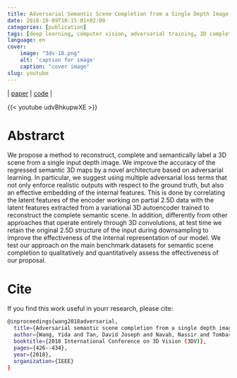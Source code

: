 ```yaml
---
title: Adversarial Semantic Scene Completion from a Single Depth Image
date: 2018-10-09T10:15:01+02:00
categories: [publication]
tags: [deep learning, computer vision, adversarial training, 3D completion]
language: en
cover:
    image: "3dv-18.png"
    alt: 'caption for image'
    caption: "cover image"
slug: youtube
---
```

| [paper](https://arxiv.org/pdf/1810.10901.pdf) | [code](https://github.com/wangyida/gan-depth-semantic3d) |

{{< youtube udvBhkupwXE >}}

# Abstrarct

We propose a method to reconstruct, complete and semantically label a 3D scene from a single input depth image. We improve the accuracy of the regressed semantic 3D maps by a novel architecture based on adversarial learning. In particular, we suggest using multiple adversarial loss terms that not only enforce realistic outputs with respect to the ground truth, but also an effective embedding of the internal features. This is done by correlating the latent features of the encoder working on partial 2.5D data with the latent features extracted from a variational 3D autoencoder trained to reconstruct the complete semantic scene.  In addition, differently from other approaches that operate entirely through 3D convolutions, at test time we retain the original 2.5D structure of the input during downsampling to improve the effectiveness of the internal representation of our model. We test our approach on the main benchmark datasets for semantic scene completion to qualitatively and quantitatively assess the effectiveness of our proposal.

# Cite 

If you find this work useful in yourr research, please cite:

```bash
@inproceedings{wang2018adversarial,
  title={Adversarial semantic scene completion from a single depth image},
  author={Wang, Yida and Tan, David Joseph and Navab, Nassir and Tombari, Federico},
  booktitle={2018 International Conference on 3D Vision (3DV)},
  pages={426--434},
  year={2018},
  organization={IEEE}
}
```

